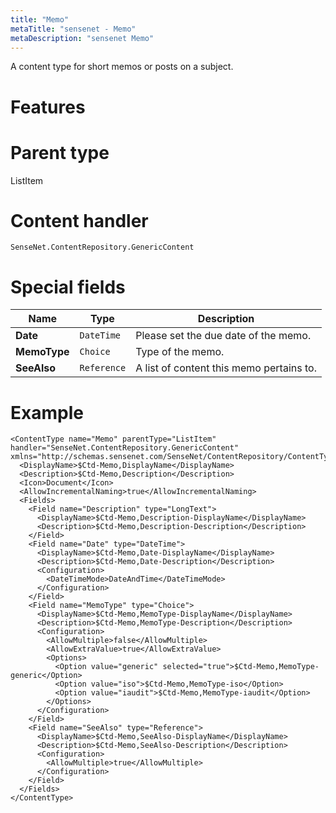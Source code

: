 ```yaml
---
title: "Memo"
metaTitle: "sensenet - Memo"
metaDescription: "sensenet Memo"
---
```


A content type for short memos or posts on a subject.

# Features

# Parent type

ListItem

# Content handler

`SenseNet.ContentRepository.GenericContent`

# Special fields

| Name         | Type        | Description                              |
| ------------ | ----------- | ---------------------------------------- |
| **Date**     | `DateTime`  | Please set the due date of the memo.     |
| **MemoType** | `Choice`    | Type of the memo.                        |
| **SeeAlso**  | `Reference` | A list of content this memo pertains to. |

# Example

```
<ContentType name="Memo" parentType="ListItem" handler="SenseNet.ContentRepository.GenericContent" xmlns="http://schemas.sensenet.com/SenseNet/ContentRepository/ContentTypeDefinition">
  <DisplayName>$Ctd-Memo,DisplayName</DisplayName>
  <Description>$Ctd-Memo,Description</Description>
  <Icon>Document</Icon>
  <AllowIncrementalNaming>true</AllowIncrementalNaming>
  <Fields>
    <Field name="Description" type="LongText">
      <DisplayName>$Ctd-Memo,Description-DisplayName</DisplayName>
      <Description>$Ctd-Memo,Description-Description</Description>
    </Field>
    <Field name="Date" type="DateTime">
      <DisplayName>$Ctd-Memo,Date-DisplayName</DisplayName>
      <Description>$Ctd-Memo,Date-Description</Description>
      <Configuration>
        <DateTimeMode>DateAndTime</DateTimeMode>
      </Configuration>
    </Field>
    <Field name="MemoType" type="Choice">
      <DisplayName>$Ctd-Memo,MemoType-DisplayName</DisplayName>
      <Description>$Ctd-Memo,MemoType-Description</Description>
      <Configuration>
        <AllowMultiple>false</AllowMultiple>
        <AllowExtraValue>true</AllowExtraValue>
        <Options>
          <Option value="generic" selected="true">$Ctd-Memo,MemoType-generic</Option>
          <Option value="iso">$Ctd-Memo,MemoType-iso</Option>
          <Option value="iaudit">$Ctd-Memo,MemoType-iaudit</Option>
        </Options>
      </Configuration>
    </Field>
    <Field name="SeeAlso" type="Reference">
      <DisplayName>$Ctd-Memo,SeeAlso-DisplayName</DisplayName>
      <Description>$Ctd-Memo,SeeAlso-Description</Description>
      <Configuration>
        <AllowMultiple>true</AllowMultiple>
      </Configuration>
    </Field>
  </Fields>
</ContentType>
```
